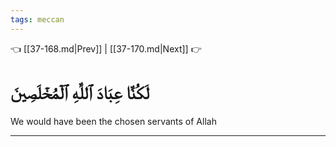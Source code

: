 ```yaml
---
tags: meccan
---
```


👈 [[37-168.md|Prev]] | [[37-170.md|Next]] 👉

# لَكُنَّا عِبَادَ ٱللَّهِ ٱلۡمُخۡلَصِينَ

We would have been the chosen servants of Allah

---

